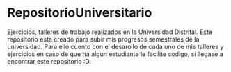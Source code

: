 # RepositorioUniversitario
Ejercicios, talleres de trabajo realizados en la Universidad Distrital.
Este repositorio esta creado para subir mis progresos semestrales de la universidad.
Para ello cuento con el desarollo de cada uno de mis talleres y ejercicios en caso de que ha algun estudiante le facilite codigo,
si llegase a encontrar este repositorio :D.
